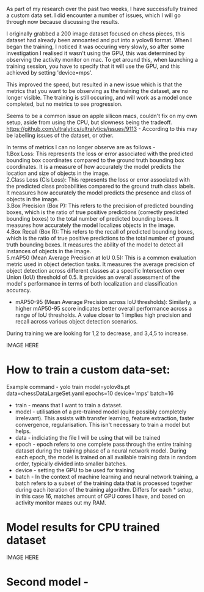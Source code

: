 As part of my research over the past two weeks, I have successfully trained a custom data set. I did encounter a number of issues, which I will go through now because discussing the results.

I originally grabbed a 200 image dataset focused on chess pieces, this dataset had already been annoanted and put into a yolov8 format. When I began the training, I noticed it was occuring very slowly, so after some investigation I realised it wasn't using the GPU, this was determined by observing the activity monitor on mac. To get around this, when launching a training session, you have to specify that it will use the GPU, and this achieved by setting 'device=mps'.

This improved the speed, but resulted in a new issue which is that the metrics that you want to be observing as the training the dataset, are no longer visible. The training is still occuring, and will work as a model once completed, but no metrics to see progression.

Seems to be a common issue on apple silicon macs, couldn't fix on my own setup, aside from using the CPU, but slowness being the tradeoff. https://github.com/ultralytics/ultralytics/issues/9113 - According to this may be labelling issues of the dataset, or other.

In terms of metrics I can no longer observe are as follows -  
1.Box Loss: This represents the loss or error associated with the predicted bounding box coordinates compared to the ground truth bounding box coordinates. It is a measure of how accurately the model predicts the location and size of objects in the image.  
2.Class Loss (Cls Loss): This represents the loss or error associated with the predicted class probabilities compared to the ground truth class labels. It measures how accurately the model predicts the presence and class of objects in the image.  
3.Box Precision (Box P): This refers to the precision of predicted bounding boxes, which is the ratio of true positive predictions (correctly predicted bounding boxes) to the total number of predicted bounding boxes. It measures how accurately the model localizes objects in the image.  
4.Box Recall (Box R): This refers to the recall of predicted bounding boxes, which is the ratio of true positive predictions to the total number of ground truth bounding boxes. It measures the ability of the model to detect all instances of objects in the image.  
5.mAP50 (Mean Average Precision at IoU 0.5): This is a common evaluation metric used in object detection tasks. It measures the average precision of object detection across different classes at a specific Intersection over Union (IoU) threshold of 0.5. It provides an overall assessment of the model's performance in terms of both localization and classification accuracy.  
* mAP50-95 (Mean Average Precision across IoU thresholds): Similarly, a higher mAP50-95 score indicates better overall performance across a range of IoU thresholds. A value closer to 1 implies high precision and recall across various object detection scenarios.

During training we are looking for 1,2 to decrease, and 3,4,5 to increase.  


IMAGE HERE


# How to train a custom data-set:
Example command - yolo train model=yolov8s.pt data=chessDataLargeSet.yaml epochs=10 device='mps' batch=16
* train - means that I want to train a dataset.  
* model - utilisation of a pre-trained model (quite possibly completely irrelevant). This assists with transfer learning, feature extraction, faster convergence, regularisation. This isn't necessary to train a model but helps.  
* data - indiciating the file I will be using that will be trained  
* epoch - epoch refers to one complete pass through the entire training dataset during the training phase of a neural network model. During each epoch, the model is trained on all available training data in random order, typically divided into smaller batches.   
* device - setting the GPU to be used for training  
* batch - In the context of machine learning and neural network training, a batch refers to a subset of the training data that is processed together during each iteration of the training algorithm. Differs for each * setup, in this case 16, matches amount of GPU cores I have, and based on activity monitor maxes out my RAM.  


# Model results for CPU trained dataset

IMAGE HERE


# Second model - 
